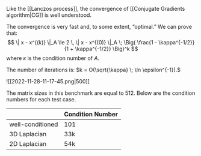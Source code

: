 Like the [[Lanczos process]], the convergence of [[Conjugate Gradients algorithm|CG]] is well understood.

The convergence is very fast and, to some extent, “optimal.” We can prove that:
$$
\| x - x^{(k)} \|_A \le 
2 \, \| x - x^{(0)} \|_A \; \Big( \frac{1 - \kappa^{-1/2}}{1 + \kappa^{-1/2}} \Big)^k
$$
where $\kappa$ is the condition number of $A$.

The number of iterations is: $k = O(\sqrt{\kappa} \; \ln \epsilon^{-1}).$

![[2022-11-28-11-17-45.png|500]]

The matrix sizes in this benchmark are equal to 512. Below are the condition numbers for each test case.

| | Condition Number
--- | ---
well-conditioned | 101
3D Laplacian | 33k
2D Laplacian | 54k